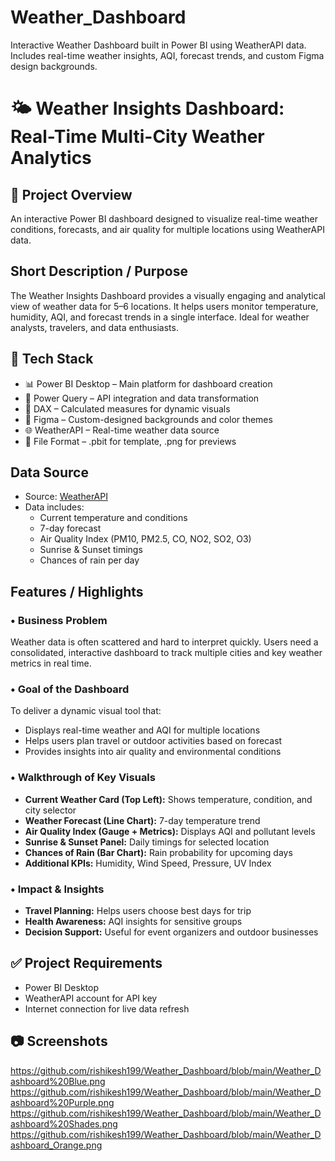 # Weather_Dashboard
Interactive Weather Dashboard built in Power BI using WeatherAPI data.  Includes real-time weather insights, AQI, forecast trends, and custom Figma design backgrounds.



# 🌤 Weather Insights Dashboard: Real-Time Multi-City Weather Analytics

## 📌 Project Overview
An interactive Power BI dashboard designed to visualize real-time weather conditions, forecasts, and air quality for multiple locations using WeatherAPI data.

## Short Description / Purpose
The Weather Insights Dashboard provides a visually engaging and analytical view of weather data for 5–6 locations. It helps users monitor temperature, humidity, AQI, and forecast trends in a single interface. Ideal for weather analysts, travelers, and data enthusiasts.

## 🔧 Tech Stack
- 📊 Power BI Desktop – Main platform for dashboard creation
- 📂 Power Query – API integration and data transformation
- 🧠 DAX – Calculated measures for dynamic visuals
- 🎨 Figma – Custom-designed backgrounds and color themes
- 🌐 WeatherAPI – Real-time weather data source
- 📁 File Format – .pbit for template, .png for previews

## Data Source
- Source: [WeatherAPI](https://www.weatherapi.com/)
- Data includes:
  - Current temperature and conditions
  - 7-day forecast
  - Air Quality Index (PM10, PM2.5, CO, NO2, SO2, O3)
  - Sunrise & Sunset timings
  - Chances of rain per day

## Features / Highlights
### • Business Problem
Weather data is often scattered and hard to interpret quickly. Users need a consolidated, interactive dashboard to track multiple cities and key weather metrics in real time.

### • Goal of the Dashboard
To deliver a dynamic visual tool that:
- Displays real-time weather and AQI for multiple locations
- Helps users plan travel or outdoor activities based on forecast
- Provides insights into air quality and environmental conditions

### • Walkthrough of Key Visuals
- **Current Weather Card (Top Left):** Shows temperature, condition, and city selector
- **Weather Forecast (Line Chart):** 7-day temperature trend
- **Air Quality Index (Gauge + Metrics):** Displays AQI and pollutant levels
- **Sunrise & Sunset Panel:** Daily timings for selected location
- **Chances of Rain (Bar Chart):** Rain probability for upcoming days
- **Additional KPIs:** Humidity, Wind Speed, Pressure, UV Index

### • Impact & Insights
- **Travel Planning:** Helps users choose best days for trip
- **Health Awareness:** AQI insights for sensitive groups
- **Decision Support:** Useful for event organizers and outdoor businesses

## ✅ Project Requirements
- Power BI Desktop
- WeatherAPI account for API key
- Internet connection for live data refresh

## 📷 Screenshots
https://github.com/rishikesh199/Weather_Dashboard/blob/main/Weather_Dashboard%20Blue.png
https://github.com/rishikesh199/Weather_Dashboard/blob/main/Weather_Dashboard%20Purple.png
https://github.com/rishikesh199/Weather_Dashboard/blob/main/Weather_Dashboard%20Shades.png
https://github.com/rishikesh199/Weather_Dashboard/blob/main/Weather_Dashboard_Orange.png


